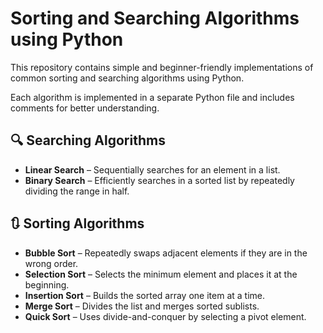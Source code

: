 # Sorting and Searching Algorithms using Python

This repository contains simple and beginner-friendly implementations of common sorting and searching algorithms using Python.

Each algorithm is implemented in a separate Python file and includes comments for better understanding.

## 🔍 Searching Algorithms
- **Linear Search** – Sequentially searches for an element in a list.
- **Binary Search** – Efficiently searches in a sorted list by repeatedly dividing the range in half.

## 🔃 Sorting Algorithms
- **Bubble Sort** – Repeatedly swaps adjacent elements if they are in the wrong order.
- **Selection Sort** – Selects the minimum element and places it at the beginning.
- **Insertion Sort** – Builds the sorted array one item at a time.
- **Merge Sort** – Divides the list and merges sorted sublists.
- **Quick Sort** – Uses divide-and-conquer by selecting a pivot element.
